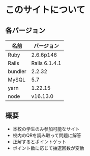 # このサイトについて

## 各バージョン
| 名前 | バージョン |
| ---- | ---- |
| Ruby  | 2.6.6p146 |
| Rails | Rails 6.1.4.1 |
| bundler | 2.2.32 |
| MySQL | 5.7 | 
| yarn | 1.22.15 |
| node | v16.13.0 |

## 概要
- 本校の学生のみ参加可能なサイト
- 校内のQRを読み取って問題に解答
- 正解するとポイントゲット
- ポイント数に応じて抽選回数が変動